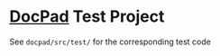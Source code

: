 # [DocPad](https://docpad.bevry.me) Test Project

See `docpad/src/test/` for the corresponding test code
